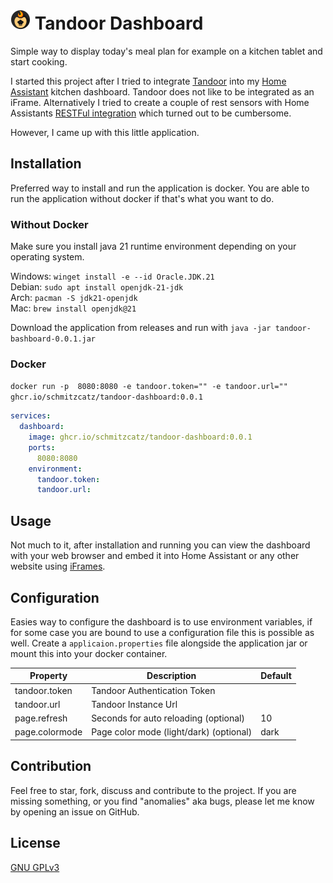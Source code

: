 # ![Tandoor Logo](./src/main/resources/static/favicon-32x32.png "Tandoor Logo") Tandoor Dashboard

Simple way to display today's meal plan for example on a kitchen tablet and start cooking.

I started this project after I tried to integrate [Tandoor](https://tandoor.dev/) into
my [Home Assistant](https://www.home-assistant.io/) kitchen dashboard.
Tandoor does not like to be integrated as an iFrame. Alternatively I tried to create a couple of rest sensors with Home
Assistants [RESTFul integration](https://www.home-assistant.io/integrations/rest/) which turned out to be cumbersome.

However, I came up with this little application.

## Installation

Preferred way to install and run the application is docker.
You are able to run the application without docker if that's what you want to do.

### Without Docker

Make sure you install java 21 runtime environment depending on your operating system.

Windows: ``winget install -e --id Oracle.JDK.21``  
Debian: ``sudo apt install openjdk-21-jdk``  
Arch: ``pacman -S jdk21-openjdk``  
Mac: ``brew install openjdk@21 ``

Download the application from releases and run with ``java -jar tandoor-bashboard-0.0.1.jar``

### Docker

``docker run -p  8080:8080 -e tandoor.token="" -e tandoor.url="" ghcr.io/schmitzcatz/tandoor-dashboard:0.0.1 ``

```yaml
services:
  dashboard:
    image: ghcr.io/schmitzcatz/tandoor-dashboard:0.0.1
    ports:
      8080:8080
    environment:
      tandoor.token:
      tandoor.url:
```

## Usage

Not much to it, after installation and running you can view the dashboard with your web browser and embed it into
Home Assistant or any other website using [iFrames](https://developer.mozilla.org/en-US/docs/Web/HTML/Element/iframe).

## Configuration

Easies way to configure the dashboard is to use environment variables,
if for some case you are bound to use a configuration file this is possible as well. Create a ``applicaion.properties``
file alongside the application jar or mount this into your docker container.

| Property       | Description                             | Default |
|----------------|-----------------------------------------|---------|
| tandoor.token  | Tandoor Authentication Token            |         |
| tandoor.url    | Tandoor Instance Url                    |         |
| page.refresh   | Seconds for auto reloading  (optional)  | 10      |
| page.colormode | Page color mode (light/dark) (optional) | dark    |

## Contribution

Feel free to star, fork, discuss and contribute to the project. If you are missing something,
or you find "anomalies" aka bugs, please let me know by opening an issue on GitHub.

## License

[GNU GPLv3](https://spdx.org/licenses/GPL-3.0-or-later.html)



